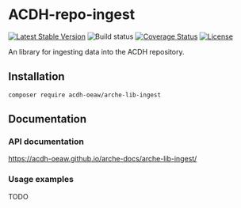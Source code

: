 # ACDH-repo-ingest

[![Latest Stable Version](https://poser.pugx.org/acdh-oeaw/arche-lib-ingest/v/stable)](https://packagist.org/packages/acdh-oeaw/arche-lib-ingest)
![Build status](https://github.com/acdh-oeaw/arche-lib-ingest/workflows/phpunit/badge.svg?branch=master)
[![Coverage Status](https://coveralls.io/repos/github/acdh-oeaw/arche-lib-ingest/badge.svg?branch=master)](https://coveralls.io/github/acdh-oeaw/arche-lib-ingest?branch=master)
[![License](https://poser.pugx.org/acdh-oeaw/arche-lib-ingest/license)](https://packagist.org/packages/acdh-oeaw/arche-lib-ingest)

An library for ingesting data into the ACDH repository.

## Installation

`composer require acdh-oeaw/arche-lib-ingest`


## Documentation

### API documentation

https://acdh-oeaw.github.io/arche-docs/arche-lib-ingest/

### Usage examples

TODO
